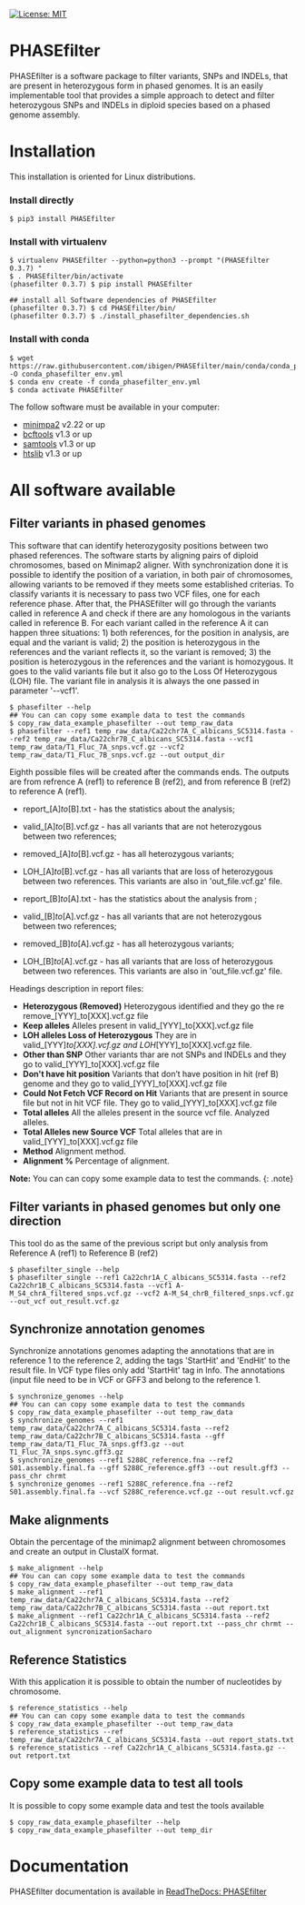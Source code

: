 
[![License: MIT](https://img.shields.io/badge/License-MIT%20-blue.svg)](https://www.mit.edu/~amini/LICENSE.md)

# PHASEfilter
PHASEfilter is a software package to filter variants, SNPs and INDELs, that are present in heterozygous form in phased genomes.
It is an easily implementable tool that provides a simple approach to detect and filter heterozygous SNPs and INDELs in diploid species based on a phased genome assembly.

# Installation

This installation is oriented for Linux distributions.

### Install directly

```
$ pip3 install PHASEfilter
```

### Install with virtualenv

```
$ virtualenv PHASEfilter --python=python3 --prompt "(PHASEfilter 0.3.7) "
$ . PHASEfilter/bin/activate
(phasefilter 0.3.7) $ pip install PHASEfilter

## install all Software dependencies of PHASEfilter 
(phasefilter 0.3.7) $ cd PHASEfilter/bin/
(phasefilter 0.3.7) $ ./install_phasefilter_dependencies.sh
```

### Install with conda

```
$ wget https://raw.githubusercontent.com/ibigen/PHASEfilter/main/conda/conda_phasefilter_env.yml -O conda_phasefilter_env.yml
$ conda env create -f conda_phasefilter_env.yml
$ conda activate PHASEfilter
```


The follow software must be available in your computer:
* [minimpa2](https://github.com/lh3/minimap2) v2.22 or up
* [bcftools](http://www.htslib.org/download/) v1.3 or up
* [samtools](http://www.htslib.org/download/) v1.3 or up
* [htslib](http://www.htslib.org/download/) v1.3 or up


# All software available

## Filter variants in phased genomes

This software that can identify heterozygosity positions between two phased references.
The software starts by aligning pairs of diploid chromosomes, based on Minimap2 aligner. With synchronization done it is possible to identify the position of a variation, in both pair of chromosomes, allowing variants to be removed if they meets some established criterias.
To classify variants it is necessary to pass two VCF files, one for each reference phase. After that, the PHASEfilter will go through the variants called in reference A and check if there are any homologous in the variants called in reference B. For each variant called in the reference A it can happen three situations: 1) both references, for the position in analysis, are equal and the variant is valid; 2) the position is heterozygous in the references and the variant reflects it, so the variant is removed; 3) the position is heterozygous in the references and the variant is homozygous. It goes to the valid variants file but it also go to the Loss Of Heterozygous (LOH) file.
The variant file in analysis it is always the one passed in parameter '--vcf1'.

```
$ phasefilter --help
## You can can copy some example data to test the commands
$ copy_raw_data_example_phasefilter --out temp_raw_data
$ phasefilter --ref1 temp_raw_data/Ca22chr7A_C_albicans_SC5314.fasta --ref2 temp_raw_data/Ca22chr7B_C_albicans_SC5314.fasta --vcf1 temp_raw_data/T1_Fluc_7A_snps.vcf.gz --vcf2 temp_raw_data/T1_Fluc_7B_snps.vcf.gz --out output_dir
```

Eighth possible files will be created after the commands ends. The outputs are from refrence A (ref1) to reference B (ref2), and from reference B (ref2) to reference A (ref1).

-  report_[A]_to_[B].txt - has the statistics about the analysis;
-  valid_[A]_to_[B].vcf.gz - has all variants that are not heterozygous between two references;
-  removed_[A]_to_[B].vcf.gz - has all heterozygous variants;
-  LOH_[A]_to_[B].vcf.gz - has all variants that are loss of heterozygous between two references. This variants are also in 'out_file.vcf.gz' file.

-  report_[B]_to_[A].txt - has the statistics about the analysis from ;
-  valid_[B]_to_[A].vcf.gz - has all variants that are not heterozygous between two references;
-  removed_[B]_to_[A].vcf.gz - has all heterozygous variants;
-  LOH_[B]_to_[A].vcf.gz - has all variants that are loss of heterozygous between two references. This variants are also in 'out_file.vcf.gz' file.

Headings description in report files:

-  **Heterozygous (Removed)**  Heterozygous identified and they go the re remove_[YYY]_to[XXX].vcf.gz file
-  **Keep alleles**   Alleles present in valid_[YYY]_to[XXX].vcf.gz file
-  **LOH alleles Loss of Heterozygous** They are in valid_[YYY]_to[XXX].vcf.gz and LOH_[YYY]_to[XXX].vcf.gz file.
-  **Other than SNP** Other variants thar are not SNPs and INDELs and they go to valid_[YYY]_to[XXX].vcf.gz file
-  **Don't have hit position** Variants that don’t have position in hit (ref B) genome and they go to valid_[YYY]_to[XXX].vcf.gz file
-  **Could Not Fetch VCF Record on Hit**   Variants that are present in source file but not in hit VCF file. They go to valid_[YYY]_to[XXX].vcf.gz file
-  **Total alleles**  All the alleles present in the source vcf file. Analyzed alleles.
-  **Total Alleles new Source VCF**  Total alleles that are in valid_[YYY]_to[XXX].vcf.gz file
-  **Method**   Alignment method.
-  **Alignment %** Percentage of alignment.

**Note:** You can can copy some example data to test the commands.
{: .note}


## Filter variants in phased genomes but only one direction

This tool do as the same of the previous script but only analysis from Reference A (ref1) to Reference B (ref2)

```
$ phasefilter_single --help
$ phasefilter_single --ref1 Ca22chr1A_C_albicans_SC5314.fasta --ref2 Ca22chr1B_C_albicans_SC5314.fasta --vcf1 A-M_S4_chrA_filtered_snps.vcf.gz --vcf2 A-M_S4_chrB_filtered_snps.vcf.gz --out_vcf out_result.vcf.gz
```

## Synchronize annotation genomes

Synchronize annotations genomes adapting the annotations that are in reference 1 to the reference 2, adding the tags 'StartHit' and 'EndHit' to the result file. In VCF type files only add 'StartHit' tag in Info. The annotations (input file need to be in VCF or GFF3 and belong to the reference 1.

```
$ synchronize_genomes --help
## You can can copy some example data to test the commands
$ copy_raw_data_example_phasefilter --out temp_raw_data
$ synchronize_genomes --ref1 temp_raw_data/Ca22chr7A_C_albicans_SC5314.fasta --ref2 temp_raw_data/Ca22chr7B_C_albicans_SC5314.fasta --gff temp_raw_data/T1_Fluc_7A_snps.gff3.gz --out T1_Fluc_7A_snps.sync.gff3.gz
$ synchronize_genomes --ref1 S288C_reference.fna --ref2 S01.assembly.final.fa --gff S288C_reference.gff3 --out result.gff3 --pass_chr chrmt
$ synchronize_genomes --ref1 S288C_reference.fna --ref2 S01.assembly.final.fa --vcf S288C_reference.vcf.gz --out result.vcf.gz
```

## Make alignments

Obtain the percentage of the minimap2 alignment between chromosomes and create an output in ClustalX format.

```
$ make_alignment --help
## You can can copy some example data to test the commands
$ copy_raw_data_example_phasefilter --out temp_raw_data
$ make_alignment --ref1 temp_raw_data/Ca22chr7A_C_albicans_SC5314.fasta --ref2 temp_raw_data/Ca22chr7B_C_albicans_SC5314.fasta --out report.txt
$ make_alignment --ref1 Ca22chr1A_C_albicans_SC5314.fasta --ref2 Ca22chr1B_C_albicans_SC5314.fasta --out report.txt --pass_chr chrmt --out_alignment syncronizationSacharo
```

## Reference Statistics

With this application it is possible to obtain the number of nucleotides by chromosome.

```
$ reference_statistics --help
## You can can copy some example data to test the commands
$ copy_raw_data_example_phasefilter --out temp_raw_data
$ reference_statistics --ref temp_raw_data/Ca22chr7A_C_albicans_SC5314.fasta --out report_stats.txt
$ reference_statistics --ref Ca22chr1A_C_albicans_SC5314.fasta.gz --out retport.txt
```

## Copy some example data to test all tools

It is possible to copy some example data and test the tools available

```
$ copy_raw_data_example_phasefilter --help
$ copy_raw_data_example_phasefilter --out temp_dir
```

# Documentation

PHASEfilter documentation is available in [ReadTheDocs: PHASEfilter](https://phasefilter.readthedocs.io/en/latest/)
